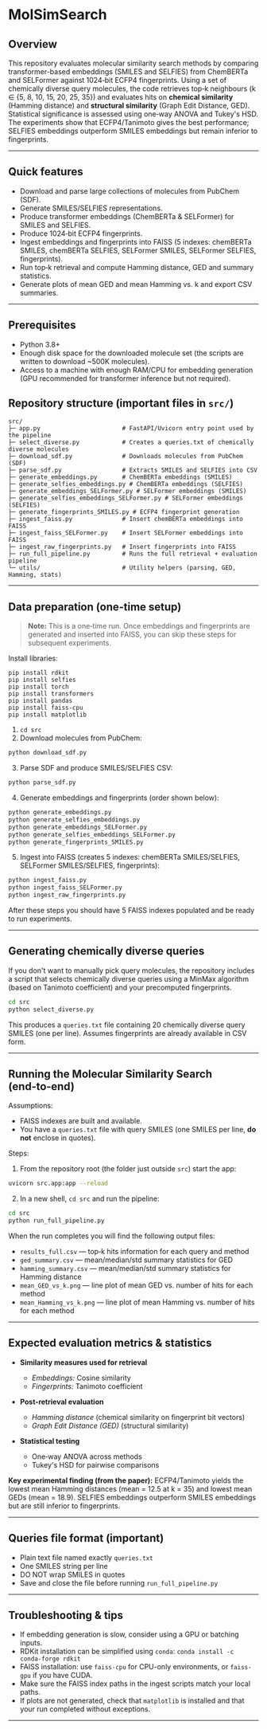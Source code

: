 # MolSimSearch

## Overview

This repository evaluates molecular similarity search methods by comparing transformer-based embeddings (SMILES and SELFIES) from ChemBERTa and SELFormer against 1024‑bit ECFP4 fingerprints. Using a set of chemically diverse query molecules, the code retrieves top‑k neighbours (k ∈ {5, 8, 10, 15, 20, 25, 35}) and evaluates hits on **chemical similarity** (Hamming distance) and **structural similarity** (Graph Edit Distance, GED). Statistical significance is assessed using one‑way ANOVA and Tukey's HSD. The experiments show that ECFP4/Tanimoto gives the best performance; SELFIES embeddings outperform SMILES embeddings but remain inferior to fingerprints.

---

## Quick features

* Download and parse large collections of molecules from PubChem (SDF).
* Generate SMILES/SELFIES representations.
* Produce transformer embeddings (ChemBERTa & SELFormer) for SMILES and SELFIES.
* Produce 1024‑bit ECFP4 fingerprints.
* Ingest embeddings and fingerprints into FAISS (5 indexes: chemBERTa SMILES, chemBERTa SELFIES, SELFormer SMILES, SELFormer SELFIES, fingerprints).
* Run top‑k retrieval and compute Hamming distance, GED and summary statistics.
* Generate plots of mean GED and mean Hamming vs. k and export CSV summaries.

---

## Prerequisites

* Python 3.8+
* Enough disk space for the downloaded molecule set (the scripts are written to download \~500K molecules).
* Access to a machine with enough RAM/CPU for embedding generation (GPU recommended for transformer inference but not required).

## Repository structure (important files in `src/`)

```
src/
├─ app.py                       # FastAPI/Uvicorn entry point used by the pipeline
├─ select_diverse.py            # Creates a queries.txt of chemically diverse molecules
├─ download_sdf.py              # Downloads molecules from PubChem (SDF)
├─ parse_sdf.py                 # Extracts SMILES and SELFIES into CSV
├─ generate_embeddings.py       # ChemBERTa embeddings (SMILES)
├─ generate_selfies_embeddings.py # ChemBERTa embeddings (SELFIES)
├─ generate_embeddings_SELFormer.py # SELFormer embeddings (SMILES)
├─ generate_selfies_embeddings_SELFormer.py # SELFormer embeddings (SELFIES)
├─ generate_fingerprints_SMILES.py # ECFP4 fingerprint generation
├─ ingest_faiss.py              # Insert chemBERTa embeddings into FAISS
├─ ingest_faiss_SELFormer.py    # Insert SELFormer embeddings into FAISS
├─ ingest_raw_fingerprints.py   # Insert fingerprints into FAISS
├─ run_full_pipeline.py         # Runs the full retrieval + evaluation pipeline
└─ utils/                       # Utility helpers (parsing, GED, Hamming, stats)
```

---

## Data preparation (one‑time setup)

> **Note:** This is a one‑time run. Once embeddings and fingerprints are generated and inserted into FAISS, you can skip these steps for subsequent experiments.

Install libraries:
```
pip install rdkit
pip install selfies
pip install torch
pip install transformers
pip install pandas
pip install faiss-cpu
pip install matplotlib
```

1. `cd src`
2. Download molecules from PubChem:

```bash
python download_sdf.py
```

3. Parse SDF and produce SMILES/SELFIES CSV:

```bash
python parse_sdf.py
```

4. Generate embeddings and fingerprints (order shown below):

```bash
python generate_embeddings.py
python generate_selfies_embeddings.py
python generate_embeddings_SELFormer.py
python generate_selfies_embeddings_SELFormer.py
python generate_fingerprints_SMILES.py

```

5. Ingest into FAISS (creates 5 indexes: chemBERTa SMILES/SELFIES, SELFormer SMILES/SELFIES, fingerprints):

```bash
python ingest_faiss.py
python ingest_faiss_SELFormer.py
python ingest_raw_fingerprints.py
```

After these steps you should have 5 FAISS indexes populated and be ready to run experiments.

---

## Generating chemically diverse queries

If you don't want to manually pick query molecules, the repository includes a script that selects chemically diverse queries using a MinMax algorithm (based on Tanimoto coefficient) and your precomputed fingerprints.

```bash
cd src
python select_diverse.py
```

This produces a `queries.txt` file containing 20 chemically diverse query SMILES (one per line). Assumes fingerprints are already available in CSV form.

---

## Running the Molecular Similarity Search (end‑to‑end)

Assumptions:

* FAISS indexes are built and available.
* You have a `queries.txt` file with query SMILES (one SMILES per line, **do not** enclose in quotes).

Steps:

1. From the repository root (the folder just outside `src`) start the app:

```bash
uvicorn src.app:app --reload
```
2. In a new shell, `cd src` and run the pipeline:

```bash
cd src
python run_full_pipeline.py
```

When the run completes you will find the following output files:

* `results_full.csv` — top‑k hits information for each query and method
* `ged_summary.csv` — mean/median/std summary statistics for GED
* `hamming_summary.csv` — mean/median/std summary statistics for Hamming distance
* `mean_GED_vs_k.png` — line plot of mean GED vs. number of hits for each method
* `mean_Hamming_vs_k.png` — line plot of mean Hamming vs. number of hits for each method

---

## Expected evaluation metrics & statistics

* **Similarity measures used for retrieval**

  * *Embeddings:* Cosine similarity
  * *Fingerprints:* Tanimoto coefficient

* **Post‑retrieval evaluation**

  * *Hamming distance* (chemical similarity on fingerprint bit vectors)
  * *Graph Edit Distance (GED)* (structural similarity)

* **Statistical testing**

  * One‑way ANOVA across methods
  * Tukey's HSD for pairwise comparisons

**Key experimental finding (from the paper):** ECFP4/Tanimoto yields the lowest mean Hamming distances (mean = 12.5 at k = 35) and lowest mean GEDs (mean = 18.9). SELFIES embeddings outperform SMILES embeddings but are still inferior to fingerprints.

---

## Queries file format (important)

* Plain text file named exactly `queries.txt`
* One SMILES string per line
* DO NOT wrap SMILES in quotes
* Save and close the file before running `run_full_pipeline.py`

---

## Troubleshooting & tips

* If embedding generation is slow, consider using a GPU or batching inputs.
* RDKit installation can be simplified using `conda`:
  `conda install -c conda-forge rdkit`
* FAISS installation: use `faiss-cpu` for CPU-only environments, or `faiss-gpu` if you have CUDA.
* Make sure the FAISS index paths in the ingest scripts match your local paths.
* If plots are not generated, check that `matplotlib` is installed and that your run completed without exceptions.

---




